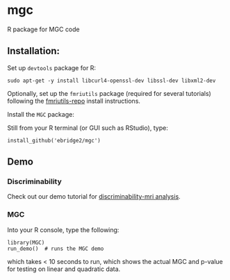 # mgc
R package for MGC code


## Installation:

Set up `devtools` package for R:

```
sudo apt-get -y install libcurl4-openssl-dev libssl-dev libxml2-dev
```

Optionally, set up the `fmriutils` package (required for several tutorials) following the [fmriutils-repo](https://github.com/neurodata/fmriutils) install instructions.

Install the `MGC` package:

Still from your R terminal (or GUI such as RStudio), type:

```
install_github('ebridge2/mgc')
```

## Demo

### Discriminability

Check out our demo tutorial for [discriminability-mri analysis](http://ericwb.me/mgc/discriminability_brains.html).

### MGC
Into your R console, type the following:

```
library(MGC)
run_demo()  # runs the MGC demo
```
which takes < 10 seconds to run, which shows the actual MGC and p-value for testing on linear and quadratic data.
